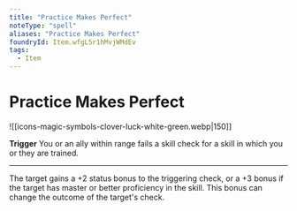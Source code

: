 ```yaml
---
title: "Practice Makes Perfect"
noteType: "spell"
aliases: "Practice Makes Perfect"
foundryId: Item.wfgL5r1hMvjWMdEv
tags:
  - Item
---
```


# Practice Makes Perfect
![[icons-magic-symbols-clover-luck-white-green.webp|150]]

**Trigger** You or an ally within range fails a skill check for a skill in which you or they are trained.

* * *

The target gains a +2 status bonus to the triggering check, or a +3 bonus if the target has master or better proficiency in the skill. This bonus can change the outcome of the target's check.
